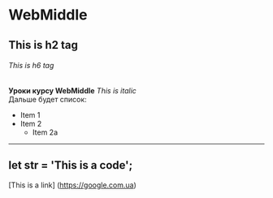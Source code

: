 # WebMiddle
## This is h2 tag
###### This is h6 tag
**Уроки курсу WebMiddle**
*This is italic*  
Дальше будет список:
* Item 1
* Item 2
  * Item 2a
---
let str = 'This is a code';
---
[This is a link] (https://google.com.ua)
